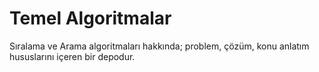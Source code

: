 # Temel Algoritmalar
Sıralama ve Arama algoritmaları hakkında; problem, çözüm, konu anlatım hususlarını içeren bir depodur.
